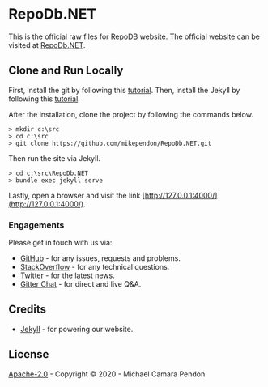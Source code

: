 # RepoDb.NET

This is the official raw files for [RepoDB](https://github.com/mikependon/RepoDb) website. The official website can be visited at [RepoDb.NET](http://repodb.net).

## Clone and Run Locally

First, install the git by following this [tutorial](https://git-scm.com/book/en/v2/Getting-Started-Installing-Git). Then, install the Jekyll by following this [tutorial](https://jekyllrb.com/docs/installation/).

After the installation, clone the project by following the commands below.

```
> mkdir c:\src
> cd c:\src
> git clone https://github.com/mikependon/RepoDb.NET.git
```

Then run the site via Jekyll.

```
> cd c:\src\RepoDb.NET
> bundle exec jekyll serve
```

Lastly, open a browser and visit the link [http://127.0.0.1:4000/](http://127.0.0.1:4000/).

### Engagements

Please get in touch with us via:

- [GitHub](https://github.com/mikependon/RepoDb.NET/issues) - for any issues, requests and problems.
- [StackOverflow](https://stackoverflow.com/search?q=RepoDB) - for any technical questions.
- [Twitter](https://twitter.com/search?q=%23repodb) - for the latest news.
- [Gitter Chat](https://gitter.im/RepoDb/community) - for direct and live Q&A.

## Credits

- [Jekyll](https://github.com/jekyll/jekyll) - for powering our website.

## License

[Apache-2.0](http://apache.org/licenses/LICENSE-2.0.html) - Copyright © 2020 - Michael Camara Pendon
